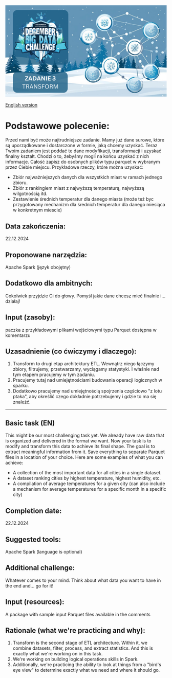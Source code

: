 <img src="task_03.png" alt="task image">

[English version](#basic-task-en)

# Podstawowe polecenie:
Przed nami być może najtrudniejsze zadanie. Mamy już dane surowe, które są uporządkowane i dostarczone w formie, jaką chcemy uzyskać. Teraz Twoim zadaniem jest poddać te dane modyfikacji, transformacji i uzyskać finalny kształt. Chodzi o to, żebyśmy mogli na końcu uzyskać z nich informacje. Całość zapisz do osobnych plików typu parquet w wybranym przez Ciebie miejscu. Przykładowe rzeczy, które można uzyskać:

- Zbiór najważniejszych danych dla wszystkich miast w ramach jednego zbioru.
- Zbiór z rankingiem miast z najwyższą temperaturą, najwyższą wilgotnością itd.
- Zestawienie średnich temperatur dla danego miasta (może też byc przygotowany mechanizm dla średnich temperatur dla danego miesiąca w konkretnym miescie)

## Data zakończenia:
22.12.2024

## Proponowane narzędzia:
Apache Spark (język obojętny)

## Dodatkowo dla ambitnych:
Cokolwiek przyjdzie Ci do głowy. Pomyśl jakie dane chcesz mieć finalnie i… działaj!

## Input (zasoby):
paczka z przykładowymi plikami wejściowymi typu Parquet dostępna w komentarzu

## Uzasadnienie (co ćwiczymy i dlaczego):

1. Transform to drugi etap architektury ETL. Wewnątrz niego łączymy zbiory, filtrujemy, przetwarzamy, wyciągamy statystyki. I właśnie nad tym etapem pracujemy w tym zadaniu.
2. Pracujemy tutaj nad umiejętnościami budowania operacji logicznych w sparku.
3. Dodatkowo pracujemy nad umiejętnością spojrzenia częściowo "z lotu ptaka", aby określić czego dokładnie potrzebujemy i gdzie to ma się znaleźć.

---

## Basic task (EN)
This might be our most challenging task yet. We already have raw data that is organized and delivered in the format we want. Now your task is to modify and transform this data to achieve its final shape. The goal is to extract meaningful information from it. Save everything to separate Parquet files in a location of your choice. Here are some examples of what you can achieve:

- A collection of the most important data for all cities in a single dataset.
- A dataset ranking cities by highest temperature, highest humidity, etc.
- A compilation of average temperatures for a given city (can also include a mechanism for average temperatures for a specific month in a specific city)

## Completion date:
22.12.2024

## Suggested tools:
Apache Spark (language is optional)

## Additional challenge:
Whatever comes to your mind. Think about what data you want to have in the end and... go for it!

## Input (resources):
A package with sample input Parquet files available in the comments

## Rationale (what we're practicing and why):

1. Transform is the second stage of ETL architecture. Within it, we combine datasets, filter, process, and extract statistics. And this is exactly what we're working on in this task.
2. We're working on building logical operations skills in Spark.
3. Additionally, we're practicing the ability to look at things from a "bird's eye view" to determine exactly what we need and where it should go.